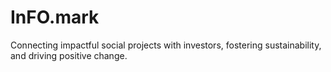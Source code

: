 # InFO.mark
Connecting impactful social projects with investors, fostering sustainability, and driving positive change.
